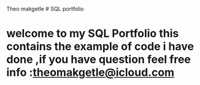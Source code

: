 Theo makgetle # SQL portfolio

# welcome to my SQL Portfolio this contains the example of code  i have done ,if you have question feel free info :theomakgetle@icloud.com
